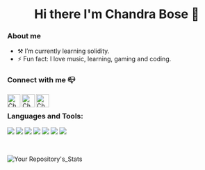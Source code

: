 
<h1 align="center">Hi there I'm Chandra Bose 👋</h1>

### About me

-  ⚒ I’m currently learning solidity.
- ⚡ Fun fact: I love music, learning, gaming and coding.

### Connect with me 📪 

  <a href="https://twitter.com/Chandra_Bose31">
    <img align="left" alt="Chandra_Bose.p | Twitter" width="30px" src="https://github.com/TheDudeThatCode/TheDudeThatCode/blob/master/Assets/Twitter.svg" />
  </a>
  <a href="https://www.instagram.com/chandra_bose.p/">
    <img align="left" alt="Chandra_Bose.p | Instagram" width="30px" src="https://github.com/TheDudeThatCode/TheDudeThatCode/blob/master/Assets/Instagram.svg" />
  </a>
  <a href="mailto:chandrabosep3112@gmail.com">
    <img align="left" alt="Chandra_Bose.p | Gmail" width="30px" src="https://github.com/TheDudeThatCode/TheDudeThatCode/blob/master/Assets/Gmail.svg" />
  </a>
<br />


### Languages and Tools:

<p>
<img src="https://img.icons8.com/color/35/000000/html-5--v1.png"/> 
<img src="https://img.icons8.com/color/35/000000/css3.png"/> 
<img src="https://img.icons8.com/color/35/000000/javascript--v1.png"/> 
<img src="https://img.icons8.com/color/35/000000/python.png">
<img src="https://img.icons8.com/fluency/35/000000/visual-studio-code-2019.png"/>
<img src="https://img.icons8.com/color/35/000000/git.png"/> 
<img src="https://img.icons8.com/color/35/000000/github.png"/> 
</p>
<br />

![Your Repository's_Stats](https://github-readme-stats.vercel.app/api/top-langs?username=chandrabosep&&layout=compact/)





